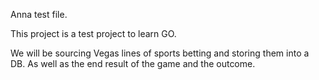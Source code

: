 Anna test file.

This project is a test project to learn GO.

We will be sourcing Vegas lines of sports betting and storing them into a DB.
As well as the end result of the game and the outcome.
